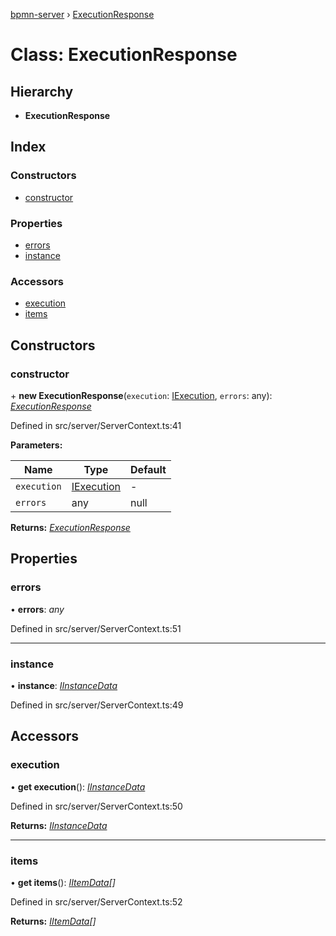 [bpmn-server](../README.md) › [ExecutionResponse](executionresponse.md)

# Class: ExecutionResponse

## Hierarchy

* **ExecutionResponse**

## Index

### Constructors

* [constructor](executionresponse.md#constructor)

### Properties

* [errors](executionresponse.md#errors)
* [instance](executionresponse.md#instance)

### Accessors

* [execution](executionresponse.md#execution)
* [items](executionresponse.md#items)

## Constructors

###  constructor

\+ **new ExecutionResponse**(`execution`: [IExecution](../interfaces/iexecution.md), `errors`: any): *[ExecutionResponse](executionresponse.md)*

Defined in src/server/ServerContext.ts:41

**Parameters:**

Name | Type | Default |
------ | ------ | ------ |
`execution` | [IExecution](../interfaces/iexecution.md) | - |
`errors` | any | null |

**Returns:** *[ExecutionResponse](executionresponse.md)*

## Properties

###  errors

• **errors**: *any*

Defined in src/server/ServerContext.ts:51

___

###  instance

• **instance**: *[IInstanceData](../interfaces/iinstancedata.md)*

Defined in src/server/ServerContext.ts:49

## Accessors

###  execution

• **get execution**(): *[IInstanceData](../interfaces/iinstancedata.md)*

Defined in src/server/ServerContext.ts:50

**Returns:** *[IInstanceData](../interfaces/iinstancedata.md)*

___

###  items

• **get items**(): *[IItemData](../interfaces/iitemdata.md)[]*

Defined in src/server/ServerContext.ts:52

**Returns:** *[IItemData](../interfaces/iitemdata.md)[]*
